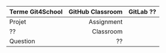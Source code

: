 | Terme Git4School | GitHub Classroom | GitLab ?? |
|------------------|-----------------:|----------:|
| Projet           |       Assignment |           |
| ??               |        Classroom |           |
| Question         |               ?? |           |